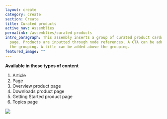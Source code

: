 ```yaml
---
layout: create
category: create
section: Create
title: Curated products
active_nav: Assemblies
permalink: /assemblies/curated-products
intro_paragraph: This assembly inserts a group of curated product cards on the
  page. Products are inputted through node references. A CTA can be added below
  the grouping. A title can be added above the grouping.
featured_image: ""
---
```

**Available in these types of content**

1. Article
2. Page
3. Overview product page
4. Downloads product page
5. Getting Started product page
6. Topics page

![](/design-manual/assets/uploads/curated-products-example.png)